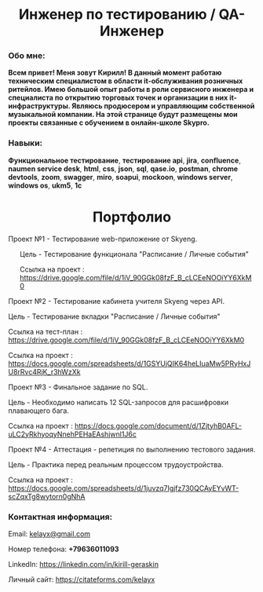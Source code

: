 
<center><h1>Инженер по тестированию / QA-Инженер</h1></center>


<h3><b>Обо мне:</b></h3>

<b>Всем  привет! Меня зовут Кирилл! В данный момент работаю техническим специалистом в области it-обслуживания розничных ритейлов. Имею большой опыт работы в роли сервисного инженера и специалиста по открытию торговых точек и организации в них it-инфраструктуры. 
Являюсь продюсером и управляющим собственной музыкальной компании. На этой странице будут размещены мои проекты связанные с обучением в онлайн-школе Skypro.</b>


<h3><b>Навыки:</b></h3>

<b>Функциональное тестирование</b>, <b>тестирование api</b>, <b>jira</b>, <b>confluence</b>, <b>naumen service desk</b>, <b>html</b>, <b>css</b>, <b>json</b>, <b>sql</b>, <b>qase.io</b>, <b>postman</b>, <b>chrome devtools</b>, <b>zoom</b>, <b>swagger</b>, <b>miro</b>, <b>soapui</b>, <b>mockoon</b>, <b>windows server</b>, <b>windows os</b>, <b>ukm5</b>, <b>1c</b>

<center><h1>Портфолио</h1></center>


<p>Проект №1 - Тестирование web-приложение от Skyeng.</p>

<ol>Цель - Тестирование функционала "Расписание / Личные события"

Ссылка на проект : https://drive.google.com/file/d/1iV_90GGk08fzF_B_cLCEeNOOiYY6XkM0</ol>


<p>Проект №2 - Тестирование кабинета учителя Skyeng через API.</p>

Цель - Тестирование вкладки "Расписание / Личные события"

Ссылка на тест-план : https://drive.google.com/file/d/1iV_90GGk08fzF_B_cLCEeNOOiYY6XkM0

Ссылка на проект : https://docs.google.com/spreadsheets/d/1GSYUjQIK64heLIuaMw5PRyHxJU8rRvc4RjK_r3hWzXk


<p>Проект №3 - Финальное задание по SQL.</p>

Цель - Необходимо написать 12 SQL-запросов для расшифровки плавающего бага.

Ссылка на проект : https://docs.google.com/document/d/1ZjtyhB0AFL-uLC2yRkhyoqyNnehPEHaEAshjwnl1J6c


<p>Проект №4 - Аттестация - репетиция по выполнению тестового задания.</p>

Цель - Практика перед реальным процессом трудоустройства.

Ссылка на проект : https://docs.google.com/spreadsheets/d/1juvzq7Igjfz730QCAyEYvWT-scZqxTg8wytorn0gNhA




<h3><b>Контактная информация:</b></h3>

Email: kelayx@gmail.com

Номер телефона: <b>+79636011093</b>

LinkedIn: https://linkedin.com/in/kirill-geraskin

Личный сайт: https://citateforms.com/kelayx

